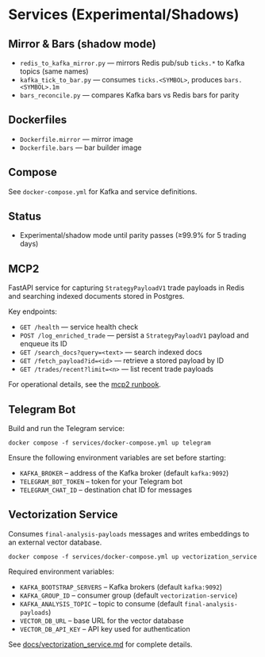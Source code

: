 Services (Experimental/Shadows)
===============================

Mirror & Bars (shadow mode)
---------------------------

- `redis_to_kafka_mirror.py` — mirrors Redis pub/sub `ticks.*` to Kafka topics (same names)
- `kafka_tick_to_bar.py` — consumes `ticks.<SYMBOL>`, produces `bars.<SYMBOL>.1m`
- `bars_reconcile.py` — compares Kafka bars vs Redis bars for parity

Dockerfiles
-----------

- `Dockerfile.mirror` — mirror image
- `Dockerfile.bars` — bar builder image

Compose
-------

See `docker-compose.yml` for Kafka and service definitions.

Status
------

- Experimental/shadow mode until parity passes (≥99.9% for 5 trading days)

MCP2
----

FastAPI service for capturing `StrategyPayloadV1` trade payloads in Redis and searching indexed documents stored in Postgres.

Key endpoints:

- `GET /health` — service health check
- `POST /log_enriched_trade` — persist a `StrategyPayloadV1` payload and enqueue its ID
- `GET /search_docs?query=<text>` — search indexed docs
- `GET /fetch_payload?id=<id>` — retrieve a stored payload by ID
- `GET /trades/recent?limit=<n>` — list recent trade payloads

For operational details, see the [mcp2 runbook](../docs/runbooks/mcp2.md).

Telegram Bot
------------

Build and run the Telegram service:

```
docker compose -f services/docker-compose.yml up telegram
```

Ensure the following environment variables are set before starting:

- `KAFKA_BROKER` – address of the Kafka broker (default `kafka:9092`)
- `TELEGRAM_BOT_TOKEN` – token for your Telegram bot
- `TELEGRAM_CHAT_ID` – destination chat ID for messages


Vectorization Service
---------------------

Consumes `final-analysis-payloads` messages and writes embeddings to an external vector database.

```
docker compose -f services/docker-compose.yml up vectorization_service
```

Required environment variables:

- `KAFKA_BOOTSTRAP_SERVERS` – Kafka brokers (default `kafka:9092`)
- `KAFKA_GROUP_ID` – consumer group (default `vectorization-service`)
- `KAFKA_ANALYSIS_TOPIC` – topic to consume (default `final-analysis-payloads`)
- `VECTOR_DB_URL` – base URL for the vector database
- `VECTOR_DB_API_KEY` – API key used for authentication

See [docs/vectorization_service.md](../docs/vectorization_service.md) for complete details.
